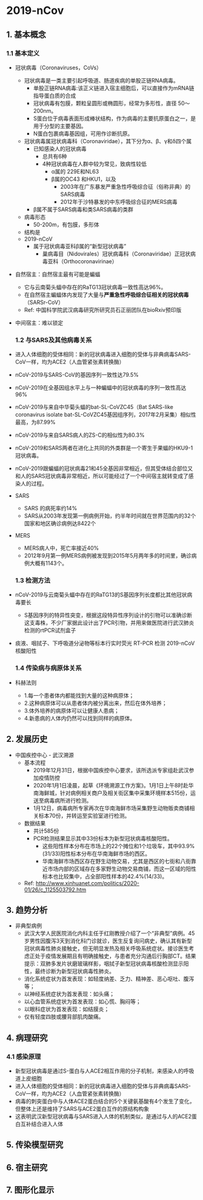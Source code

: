 # 2019-nCov

## 1. 基本概念

  ### 1.1 基本定义

- 冠状病毒（Coronaviruses，CoVs）
  - 冠状病毒是一类主要引起呼吸道、肠道疾病的单股正链RNA病毒。
    - 单股正链RNA病毒:该正义链进入宿主细胞后，可以直接作为mRNA链指导蛋白质的合成
    - 冠状病毒有包膜，颗粒呈圆形或椭圆形，经常为多形性，直径 50～200nm。
    - S蛋白位于病毒表面形成棒状结构，作为病毒的主要抗原蛋白之一，是用于分型的主要基因。
    - N蛋白包裹病毒基因组，可用作诊断抗原。
  - 冠状病毒属冠状病毒科（Coronaviridae），其下分为α、β、γ和δ四个属
    - 已知感染人的冠状病毒
      - 总共有6种
      - 4种冠状病毒在人群中较为常见，致病性较低
        - α属的 229E和NL63
        - β属的OC43 和HKU1，以及
          - 2003年在广东暴发严重急性呼吸综合征（俗称非典）的SARS病毒
          - 2012年于沙特暴发的中东呼吸综合征的MERS病毒
    - β属不属于SARS病毒和类SARS病毒的类群
  - 病毒形态
    - 50-200m，有包膜，多形体
  - 结构是
  - 2019-nCoV
    - 属于冠状病毒亚科β属的“新型冠状病毒”
      - 巢病毒目（Nidovirales）冠状病毒科（Coronaviridae）正冠状病毒亚科（Orthocoronavirinae）
- 自然宿主：自然宿主最有可能是蝙蝠
  - 它与云南菊头蝠中存在的RaTG13冠状病毒一致性高达96%。
  - 在自然宿主蝙蝠体内发现了大量与**严重急性呼吸综合征相关的冠状病毒**（SARSr-CoV）
  - Ref: 中国科学院武汉病毒研究所研究员石正丽团队在bioRxiv预印版
- 中间宿主：难以锁定

  ### 1.2 与SARS及其他病毒关系
- 进入人体细胞的受体相同：新的冠状病毒进入细胞的受体与非典病毒SARS-CoV一样，均为ACE2（人血管紧张素转换酶）
- nCoV-2019与SARS-CoV的基因序列一致性达79.5%
- nCoV-2019在全基因组水平上与一种蝙蝠中的冠状病毒的序列一致性高达96%
- nCoV-2019与来自中华菊头蝠的bat-SL-CoVZC45（Bat SARS-like coronavirus isolate bat-SL-CoVZC45基因组序列，2017年2月采集）相似性最高，为87.99%
- nCoV-2019与来自SARS病人的ZS-C的相似性为80.3%
- nCoV-2019和SARS两者在进化上共同的外类群是一个寄生于果蝠的HKU9-1冠状病毒。
- nCoV-2019跟蝙蝠的冠状病毒21和45全基因非常相近，但其受体结合部位又和人的SARS冠状病毒非常相近，所以可能经过了一个中间宿主就转变成了感染人的过程。
- SARS
  - SARS 的病死率约14%
  - SARS从2003年发现第一例病例开始，约半年时间就在世界范围内的32个国家和地区确诊病例达8422个
- MERS
  - MERS病人中，死亡率接近40%
  - 2012年9月第一例MERS病例被发现到2015年5月两年多的时间里，确诊病例大概有1143个。

  ### 1.3 检测方法
- nCoV-2019与云南菊头蝠中存在的RaTG13的S基因序列长度都比其他冠状病毒要长
  - S基因序列的特异性突变，根据这段特异性序列设计的引物可以准确诊断这支毒株，不少厂家据此设计出了PCR引物，并用来做医院进行武汉肺炎检测的rtPCR试剂盒子
- 痰液、咽拭子、下呼吸道分泌物等标本行实时荧光 RT-PCR 检测 2019-nCoV 核酸阳性

  ### 1.4 传染病与病原体关系
- 科赫法则
  - 1.每一个患者体内都能找到大量的这种病原体；
  - 2.这种病原体可以从患者体内被分离出来，然后在体外培养；
  - 3.体外培养的病原体可以让健康人患病；
  - 4.新患病的人体内仍然可以找到同样的病原体。

##  2. 发展历史

  - 中国疾控中心 - 武汉溯源
    - 基本流程
      - 2019年12月31日，根据中国疾控中心要求，该所选派专家组赴武汉参加疫情防控
      - 2020年1月1日凌晨，起草《环境溯源工作方案》。1月1日上午8时赴华南海鲜城，针对病例相关商户及相关街区集中采集环境样本515份，运送至病毒病所进行检测。
      - 1月12日，病毒病所专家再次在华南海鲜市场采集野生动物贩卖商铺相关标本70份，并转运至实验室进行检测。
    - 数据结果
      - 共计585份
      - PCR检测结果显示其中33份标本为新型冠状病毒核酸阳性。
        - 这些阳性样本分布在市场上的22个摊位和1个垃圾车，其中93.9%(31/33)阳性标本分布在华南海鲜市场的西区。
        - 华南海鲜市场西区存在野生动物交易，尤其是西区的七街和八街靠近市场内部的区域存在多家野生动物交易商铺，而这一区域的阳性标本也比较集中，占全部阳性样本的42.4%(14/33)。
    - Ref: http://www.xinhuanet.com/politics/2020-01/26/c_1125503792.htm

##  3. 趋势分析

  - 非典型病例
    - 武汉大学人民医院消化内科主任于红刚教授介绍了一个“非典型”病例。45岁男性因腹泻3天到消化科门诊就诊，医生反复询问病史，确认其有新型冠状病毒性肺炎接触史，但无明显发热及相关呼吸系统症状。接诊医生考虑正处于疫情发展期且有明确接触史，与患者充分沟通后行胸部CT。结果提示：双肺多发片状磨玻璃样影，咽拭子新型冠状病毒核酸检测显示阳性，最终诊断为新型冠状病毒性肺炎。
    - 消化系统症状为首发表现：如轻度纳差、乏力、精神差、恶心呕吐、腹泻等；
    - 以神经系统症状为首发表现：如头痛；
    - 以心血管系统症状为首发表现：如心慌、胸闷等；
    - 以眼科症状为首发表现：如结膜炎；
    - 仅有轻度四肢或腰背部肌肉酸痛。

##  4. 病理研究

  ###  4.1 感染原理
- 新型冠状病毒是通过S-蛋白与人ACE2相互作用的分子机制，来感染人的呼吸道上皮细胞
- 进入人体细胞的受体相同：新的冠状病毒进入细胞的受体与非典病毒SARS-CoV一样，均为ACE2（人血管紧张素转换酶）
- 病毒的刺突蛋白中与人体ACE2蛋白结合的5个关键氨基酸有4个发生了变化，但整体上还是维持了SARS与ACE2蛋白互作的原结构构象
- 这表明武汉新型冠状病毒与SARS进入人体的机制类似，是通过与人的ACE2蛋白互补结合进入人体

##  5. 传染模型研究

##  6. 宿主研究

##  7. 图形化显示